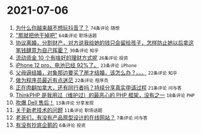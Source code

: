 # 2021-07-06

1. [为什么你越来越不想玩抖音了？](https://www.v2ex.com/t/787774) `74条评论` `随想`
1. ["那就把他干掉吧"](https://www.v2ex.com/t/787776) `64条评论` `职场话题`
1. [协议离婚，分割财产，对方说我给她的钱只会留给孩子，怎样防止她以后拿这笔钱肆意为自己挥霍？](https://www.v2ex.com/t/787784) `30条评论` `知乎`
1. [流动资金 10 个有啥好的理财方式呢](https://www.v2ex.com/t/787779) `26条评论` `投资`
1. [iPhone 12 pro，电池已经 92%了。](https://www.v2ex.com/t/787765) `23条评论` `iPhone`
1. [父母逼结婚，对象那边要买了房才结婚，该怎么办？。。。](https://www.v2ex.com/t/787791) `22条评论` `知乎`
1. [做为程序员最近有点迷茫](https://www.v2ex.com/t/787786) `22条评论` `程序员`
1. [正在肉翻加拿大，还有同行者吗？持续分享真实申请过程](https://www.v2ex.com/t/787789) `21条评论` `问与答`
1. [ThinkPHP 是我用过（维护过）的最恶心的 PHP 框架，没有之一](https://www.v2ex.com/t/787809) `18条评论` `PHP`
1. [吹爆 Dell 售后！](https://www.v2ex.com/t/787805) `13条评论` `分享发现`
1. [关于新老技术的问题](https://www.v2ex.com/t/787796) `11条评论` `职场话题`
1. [老哥们，有没有产品原型设计的在线网站？](https://www.v2ex.com/t/787787) `7条评论` `问与答`
1. [有没有抄底企鹅的](https://www.v2ex.com/t/787793) `6条评论` `投资`
